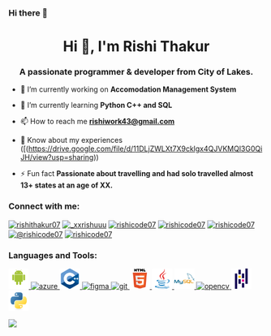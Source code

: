 ### Hi there 👋
<h1 align="center">Hi 👋, I'm Rishi Thakur</h1>
<h3 align="center">A passionate programmer & developer from City of Lakes.</h3>

- 🔭 I’m currently working on **Accomodation Management System**

- 🌱 I’m currently learning **Python C++ and SQL**

- 📫 How to reach me **rishiwork43@gmail.com**

- 📄 Know about my experiences ([(https://drive.google.com/file/d/11DLjZWLXt7X9cklgx4QJVKMQl3G0QiJH/view?usp=sharing))

- ⚡ Fun fact **Passionate about travelling and had solo travelled almost 13+ states at an age of XX.**

<h3 align="left">Connect with me:</h3>
<p align="left">
<a href="https://linkedin.com/in/rishithakur07" target="blank"><img align="center" src="https://raw.githubusercontent.com/rahuldkjain/github-profile-readme-generator/master/src/images/icons/Social/linked-in-alt.svg" alt="rishithakur07" height="30" width="40" /></a>
<a href="https://instagram.com/_xxrishuuu" target="blank"><img align="center" src="https://raw.githubusercontent.com/rahuldkjain/github-profile-readme-generator/master/src/images/icons/Social/instagram.svg" alt="_xxrishuuu" height="30" width="40" /></a>
<a href="https://www.codechef.com/users/rishicode07" target="blank"><img align="center" src="https://cdn.jsdelivr.net/npm/simple-icons@3.1.0/icons/codechef.svg" alt="rishicode07" height="30" width="40" /></a>
<a href="https://www.hackerrank.com/rishicode07" target="blank"><img align="center" src="https://raw.githubusercontent.com/rahuldkjain/github-profile-readme-generator/master/src/images/icons/Social/hackerrank.svg" alt="rishicode07" height="30" width="40" /></a>
<a href="https://www.leetcode.com/rishicode07" target="blank"><img align="center" src="https://raw.githubusercontent.com/rahuldkjain/github-profile-readme-generator/master/src/images/icons/Social/leet-code.svg" alt="rishicode07" height="30" width="40" /></a>
<a href="https://www.hackerearth.com/@rishicode07" target="blank"><img align="center" src="https://raw.githubusercontent.com/rahuldkjain/github-profile-readme-generator/master/src/images/icons/Social/hackerearth.svg" alt="@rishicode07" height="30" width="40" /></a>
<a href="https://auth.geeksforgeeks.org/user/rishicode07" target="blank"><img align="center" src="https://raw.githubusercontent.com/rahuldkjain/github-profile-readme-generator/master/src/images/icons/Social/geeks-for-geeks.svg" alt="rishicode07" height="30" width="40" /></a>
</p>

<h3 align="left">Languages and Tools:</h3>
<p align="left"> <a href="https://developer.android.com" target="_blank" rel="noreferrer"> <img src="https://raw.githubusercontent.com/devicons/devicon/master/icons/android/android-original-wordmark.svg" alt="android" width="40" height="40"/> </a> <a href="https://azure.microsoft.com/en-in/" target="_blank" rel="noreferrer"> <img src="https://www.vectorlogo.zone/logos/microsoft_azure/microsoft_azure-icon.svg" alt="azure" width="40" height="40"/> </a> <a href="https://www.w3schools.com/cpp/" target="_blank" rel="noreferrer"> <img src="https://raw.githubusercontent.com/devicons/devicon/master/icons/cplusplus/cplusplus-original.svg" alt="cplusplus" width="40" height="40"/> </a> <a href="https://www.figma.com/" target="_blank" rel="noreferrer"> <img src="https://www.vectorlogo.zone/logos/figma/figma-icon.svg" alt="figma" width="40" height="40"/> </a> <a href="https://git-scm.com/" target="_blank" rel="noreferrer"> <img src="https://www.vectorlogo.zone/logos/git-scm/git-scm-icon.svg" alt="git" width="40" height="40"/> </a> <a href="https://www.w3.org/html/" target="_blank" rel="noreferrer"> <img src="https://raw.githubusercontent.com/devicons/devicon/master/icons/html5/html5-original-wordmark.svg" alt="html5" width="40" height="40"/> </a> <a href="https://www.java.com" target="_blank" rel="noreferrer"> <img src="https://raw.githubusercontent.com/devicons/devicon/master/icons/java/java-original.svg" alt="java" width="40" height="40"/> </a> <a href="https://www.mysql.com/" target="_blank" rel="noreferrer"> <img src="https://raw.githubusercontent.com/devicons/devicon/master/icons/mysql/mysql-original-wordmark.svg" alt="mysql" width="40" height="40"/> </a> <a href="https://opencv.org/" target="_blank" rel="noreferrer"> <img src="https://www.vectorlogo.zone/logos/opencv/opencv-icon.svg" alt="opencv" width="40" height="40"/> </a> <a href="https://pandas.pydata.org/" target="_blank" rel="noreferrer"> <img src="https://raw.githubusercontent.com/devicons/devicon/2ae2a900d2f041da66e950e4d48052658d850630/icons/pandas/pandas-original.svg" alt="pandas" width="40" height="40"/> </a> <a href="https://www.python.org" target="_blank" rel="noreferrer"> <img src="https://raw.githubusercontent.com/devicons/devicon/master/icons/python/python-original.svg" alt="python" width="40" height="40"/> </a> </p>



![](https://leetcard.jacoblin.cool/rishicode07?ext=heatmap)

